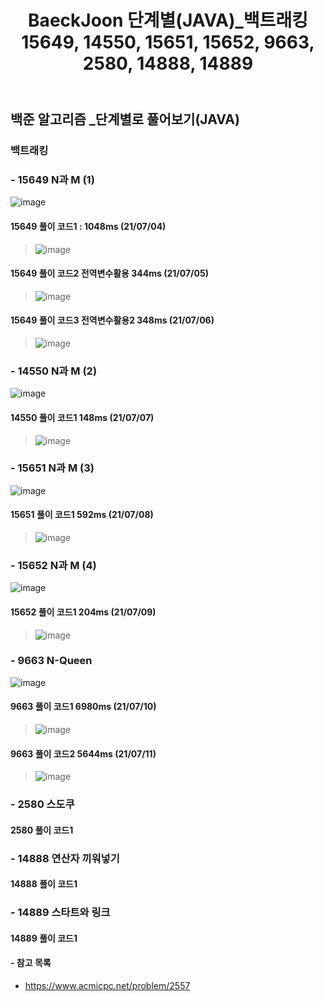 ﻿---
layout: single
title: "BaeckJoon 단계별(JAVA)_백트래킹 15649, 14550, 15651, 15652, 9663, 2580, 14888, 14889"
read_time: true
categories: 
 - BaeckJoon 
tags: 
 - Algorithm
 - BaeckJoon 
last_modified_at: '2021-07-03 23:51:00 +0800'
toc: true
toc_sticky: true
toc_label: 목차
---
## 백준 알고리즘 _단계별로 풀어보기(JAVA)
### 백트래킹
### - 15649 N과 M (1)
![image](https://user-images.githubusercontent.com/66898243/124388667-d196a400-dd1e-11eb-9ac7-346b6b907e0c.png)

#### 15649 풀이 코드1 : 1048ms (21/07/04)
>  ![image](https://user-images.githubusercontent.com/66898243/124389430-00624980-dd22-11eb-8ed7-0c2a74410e49.png)

#### 15649 풀이 코드2 전역변수활용 344ms (21/07/05)
>  ![image](https://user-images.githubusercontent.com/66898243/124485305-649b1100-dde7-11eb-81bb-da9b2047ceb5.png)

#### 15649 풀이 코드3 전역변수활용2 348ms (21/07/06)
>  ![image](https://user-images.githubusercontent.com/66898243/124616862-66c9a200-deb1-11eb-8b82-3ba8e0b2e632.png)

### - 14550 N과 M (2)
 ![image](https://user-images.githubusercontent.com/66898243/124780227-6696d880-df7d-11eb-9442-7053d8a8531f.png)

#### 14550 풀이 코드1 148ms (21/07/07)
>  ![image](https://user-images.githubusercontent.com/66898243/124782096-ea04f980-df7e-11eb-85c9-f51fca6e4c5e.png)

### - 15651 N과 M (3)
 ![image](https://user-images.githubusercontent.com/66898243/124941261-a628f780-e045-11eb-8427-d6c72c8c97f5.png)
 
#### 15651 풀이 코드1 592ms (21/07/08)
>  ![image](https://user-images.githubusercontent.com/66898243/124941714-facc7280-e045-11eb-9892-63e78071db74.png)

### - 15652 N과 M (4)
 ![image](https://user-images.githubusercontent.com/66898243/125094577-595d2380-e10e-11eb-900a-4d5012e81f14.png)

#### 15652 풀이 코드1 204ms (21/07/09)
>  ![image](https://user-images.githubusercontent.com/66898243/125095268-f9b34800-e10e-11eb-8d29-f056ee1be9e0.png)

### - 9663 N-Queen 
 ![image](https://user-images.githubusercontent.com/66898243/125166856-9e4d8c80-e1d8-11eb-9a95-6273d51b9a44.png)
 
#### 9663 풀이 코드1 6980ms (21/07/10)
>  ![image](https://user-images.githubusercontent.com/66898243/125166893-bf15e200-e1d8-11eb-97a5-2dce057d0c57.png)

#### 9663 풀이 코드2 5644ms (21/07/11)
>  ![image](https://user-images.githubusercontent.com/66898243/125199796-ea650380-e2a2-11eb-99ca-a46959c948c6.png)

### - 2580 스도쿠

#### 2580 풀이 코드1 
>  

### - 14888 연산자 끼워넣기

#### 14888 풀이 코드1 
>  

### - 14889 스타트와 링크

#### 14889 풀이 코드1 
>  


#### - 참고 목록
- https://www.acmicpc.net/problem/2557
